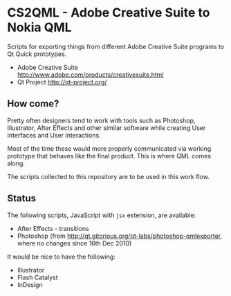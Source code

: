 # CS2QML - Adobe Creative Suite to Nokia QML

Scripts for exporting things from different Adobe Creative Suite programs to Qt Quick prototypes.

* Adobe Creative Suite http://www.adobe.com/products/creativesuite.html
* Qt Project http://qt-project.org/

## How come?

Pretty often designers tend to work with tools such as Photoshop, Illustrator, 
After Effects and other similar software while creating User Interfaces and User Interactions.

Most of the time these would more properly communicated via working prototype that behaves 
like the final product. This is where QML comes along.

The scripts collected to this repository are to be used in this work flow.

## Status

The following scripts, JavaScript with `jsx` extension, are available:

* After Effects - transitions
* Photoshop (from http://qt.gitorious.org/qt-labs/photoshop-qmlexporter, where no changes since 16th Dec 2010)

It would be nice to have the following:

* Illustrator
* Flash Catalyst
* InDesign
